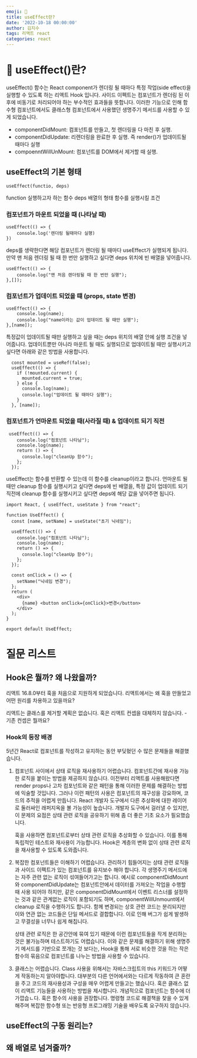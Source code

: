 ```yaml
---
emoji: 🚀
title: useEffect란?
date: '2022-10-18 00:00:00'
author: 김지수
tags: 리액트 react 
categories: react
---
```


# 🚀 useEffect()란?
useEffect() 함수는 React component가 렌더링 될 때마다 특정 작업(side effect)을 실행할 수 있도록 하는 리액트 Hook 입니다. 사이드 이펙트는 컴포넌트가 렌더링 된 이후에 비동기로 처리되어야 하는 부수적인 효과들을 뜻합니다. 이러한 기능으로 인해 함수형 컴포넌트에서도 클래스형 컴포넌트에서 사용했던 생명주기 메서드를 사용할 수 있게 되었습니다.

- componentDidMount: 컴포넌트를 만들고, 첫 렌더링을 다 마친 후 실행.
- componentDidUpdate: 리렌더링을 완료한 후 실행. 즉 render()가 업데이트될 때마다 실행
- compoenntWillUnMount: 컴포넌트를 DOM에서 제거할 때 실행.

## useEffect의 기본 형태
```
useEffect(functio, deps)
```
function 실행하고자 하는 함수
deps 배열의 형태 함수를 실행시킬 조건

### 컴포넌트가 마운트 되었을 때 (나타날 때)
```
useEffect(() => {
    console.log('렌더링 될때마다 실행)
})
```
deps를 생략한다면 해당 컴포넌트가 렌더링 될 때마다 useEffect가 실행되게 됩니다. 만약 맨 처음 렌더링 될 때 한 번만 실행하고 싶다면 deps 위치에 빈 배열을 넣어줍니다.
```
useEffect(() => {
    console.log("맨 처음 렌더링될 때 한 번만 실행");
},[]);
```

### 컴포넌트가 업데이트 되었을 떄 (props, state 변경)
```
useEffect(() => {
    console.log(name);
    console.log("name이라는 값이 업데이트 될 때만 실행");
},[name]);
```
특정값이 업데이트될 때만 실행하고 싶을 때는 deps 위치의 배열 안에 실행 조건을 넣어줍니다. 업데이트뿐만 아니라 마운트 될 때도 실행되므로 업데이트될 때만 실행시키고 싶다면 아래와 같은 방법을 사용합니다.

```
  const mounted = useRef(false);
  useEffect(() => {
    if (!mounted.current) {
      mounted.current = true;
    } else {
      console.log(name);
      console.log("업데이트 될 때마다 실행");
    }
  }, [name]);
```

### 컴포넌트가 언마운트 되었을 때(사라질 때) & 업데이트 되기 직전
```
 useEffect(() => {
    console.log("컴포넌트 나타남");
    console.log(name);
    return () => {
      console.log("cleanUp 함수");
    };
  });
```
useEffect는 함수를 반환할 수 있는데 이 함수를 cleanup이라고 합니다.
언마운트 될 때만 cleanup 함수를 실행시키고 싶다면 deps에 빈 배열을,
특정 값이 업데이트 되기 직전에 cleanup 함수를 실행시키고 싶다면 deps에 해당 값을 넣어주면 됩니다.
```
import React, { useEffect, useState } from "react";

function UseEffect() {
  const [name, setName] = useState("초기 닉네임");

  useEffect(() => {
    console.log("컴포넌트 나타남");
    console.log(name);
    return () => {
      console.log("cleanUp 함수");
    };
  });

  const onClick = () => {
    setName("닉네임 변경");
  };
  return (
    <div>
      {name} <button onClick={onClick}>변경</button>
    </div>
  );
}

export default UseEffect;
```




# 질문 리스트

## Hook은 뭘까? 왜 나왔을까?
리액트 16.8.0부터 훅을 처음으로 지원하게 되었습니다. 리액트에서는 왜 훅을 만들었고 어떤 원리를 차용하고 있을까요?

리액트는 클래스를 제거할 계획은 없습니다.
훅은 리액트 컨셉을 대체하지 않습니다. - 기존 컨셉은 뭘까요?

### Hook의 등장 배경
5년간 React로 컴포넌트를 작성하고 유지하는 동안 부딪혔던 수 많은 문제들을 해결했습니다. 

1. 컴포넌트 사이에서 상태 로직을 재사용하기 어렵습니다.
    컴포넌트간에 재사용 가능한 로직을 붙이는 방법을 제공하지 않습니다. 이전부터 리액트를 사용해왔다면 render props나 고차 컴포넌트와 같은 패턴을 통해 이러한 문제를 해결하는 방법에 익술할 것입니다. 그러나 이런 패턴의 사용은 컴포넌트의 재구성을 강요하며, 코드의 추적을 어렵게 만듭니다. React 개발자 도구에서 다른 추상화에 대한 레이어로 둘러싸인 래퍼지옥을 볼 가능성이 높습니다. 개발자 도구에서 걸러낼 수 있지만, 이 문제의 요점은 상태 관련 로직을 공유하기 위해 좀 더 좋은 기초 요소가 필요했습니다.

    훅을 사용하면 컴포넌트로부터 상태 관련 로직을 추상화할 수 있습니다. 이를 통해 독립적인 테스트와 재사용이 가능합니다. Hook은 계층의 변화 없이 상태 관련 로직을 재사용할 수 있도록 도와줍니다.

2. 복잡한 컴포넌트들은 이해하기 어렵습니다. 
    관리하기 힘들어지는 상태 관련 로직들과 사이드 이펙트가 있는 컴포넌트를 유지보수 해야 합니다. 각 생명주기 메서드에는 자주 관련 없는 로직이 섞여들어가고는 합니다. 예시로 componentDidMount 와 componentDidUpdate는 컴포넌트안에서 데이터를 가져오는 작업을 수행할 때 사용 되어야 하지만, 같은 componentDidMount에서 이벤트 리스너를 설정하는 것과 같은 관계없는 로직이 포함되기도 하며, componentWillUnmount에서 cleanup 로직을 수행하기도 합니다. 함께 변경되는 상호 관련 코드는 분리되지만 이와 연관 없는 코드들은 단일 메서드로 결합합니다. 이로 인해 버그가 쉽게 발생하고 무결성을 너무나 쉽게 해칩니다.

    상태 관련 로직은 한 공간안에 묶여 있기 때문에 이런 컴포넌트들을 작게 분리하는 것은 불가능하며 테스트하기도 어렵습니다. 이와 같은 문제를 해결하기 위해 생명주기 메서드를 기반으로 쪼개는 것 보다는, Hook을 통해 서로 비슷한 것을 하는 작은 함수의 묶음으로 컴포넌트를 나누는 방법을 사용할 수 있습니다.
    
3. 클래스는 어렵습니다.
    Class 사용을 위해서는 자바스크립트의 this 키워드가 어떻게 작동하는지 알아야합니다. 대부분의 다른 언어에서와는 다르게 작동하여 큰 혼란을 주고 코드의 재사용성과 구성을 매우 어렵게 만들고는 했습니다. 훅은 클래스 없이 리액트 기능들을 사용하는 방법을 제시합니다. 개념적으로 컴포넌트는 함수에 더 가깝습ㄴ다. 훅은 함수의 사용을 권장합니다. 명령형 코드로 해결책을 찾을 수 있게 해주며 복잡한 함수형 또는 반응형 프로그래밍 기술을 배우도록 요구하지 않습니다.



## useEffect의 구동 원리는?

## 왜 배열로 넘겨줄까?